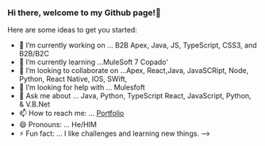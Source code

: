 ### Hi there, welcome to my Github page!👋



Here are some ideas to get you started:

- 🔭 I’m currently working on ... B2B Apex, Java, JS, TypeScript, CSS3, and B2B/B2C 
- 🌱 I’m currently learning ...MuleSoft 7 Copado'
- 👯 I’m looking to collaborate on ...Apex, React,Java, JavaSCRipt, Node, Python, React Native, IOS, SWift,
- 🤔 I’m looking for help with ...  Mulesfoft
- 💬 Ask me about ... Java, Python, TypeScript React, JavaScript, Python, & V.B.Net
- 📫 How to reach me: ... [Portfolio](https://dannytechnologygroup-dev-ed.develop.my.site.com/portfolio/s/)
- 😄 Pronouns: ... He/HIM
- ⚡ Fun fact: ... I like challenges and learning new things.
-->
